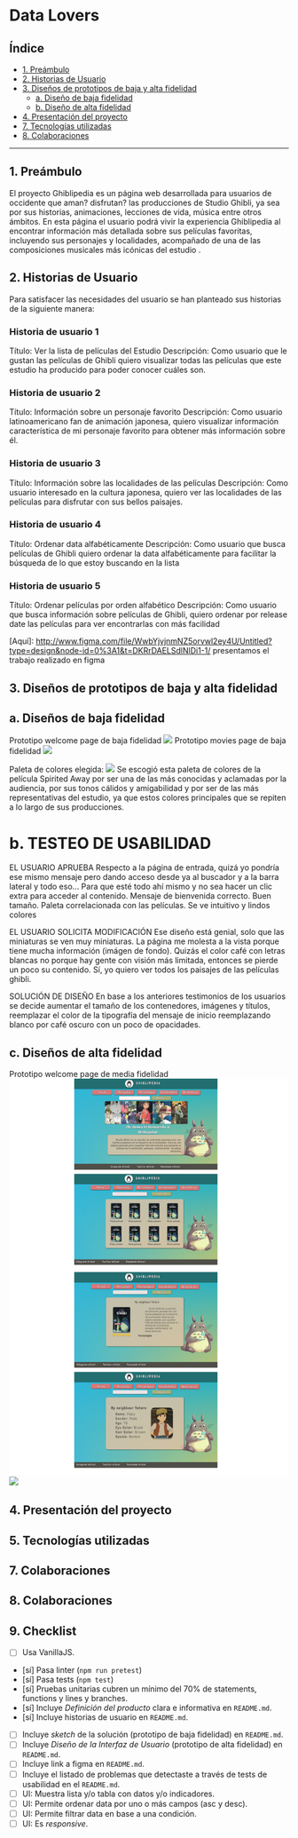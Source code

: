 # Data Lovers

## Índice

* [1. Preámbulo](#1-preámbulo)
* [2. Historias de Usuario](#2-Historias-de-Usuario)
* [3. Diseños de prototipos de baja y alta fidelidad](#3-diseños-de-protoptipos-de-alta-fidelidad)
  * [a. Diseño de baja fidelidad](#4-diseño-debaja-fidelidad)
  * [b. Diseño de alta fidelidad](#5-diseño-de-alta-fidelidad)
* [4. Presentación del proyecto](#6-presentación-del-proyecto)
* [7. Tecnologías utilizadas](#7-tecnologías-utilizadas)
* [8. Colaboraciones](#8-colaboraciones)

***

## 1. Preámbulo

El proyecto Ghiblipedia es un página web desarrollada para usuarios de occidente que aman? disfrutan? las producciones de Studio Ghibli, ya sea por sus historias, animaciones, lecciones de vida, música entre otros ámbitos. En esta página el usuario podrá vivir la experiencia Ghiblipedia al encontrar información más detallada sobre sus películas favoritas, incluyendo sus personajes y localidades, acompañado de una de las composiciones musicales más icónicas del estudio .

## 2. Historias de Usuario

Para satisfacer las necesidades del usuario se han planteado sus historias de la siguiente manera:

### Historia de usuario 1
Título:
Ver la lista de películas del Estudio
Descripción:
Como usuario que le gustan las películas de Ghibli quiero visualizar todas las películas que este estudio ha producido para poder conocer cuáles son.

### Historia de usuario 2
Título:
Información sobre un personaje favorito
Descripción:
Como usuario latinoamericano fan de animación japonesa, quiero visualizar información característica de mi personaje favorito para obtener más información sobre él.

### Historia de usuario 3
Título:
Información sobre las localidades de las películas
Descripción:
Como usuario interesado en la cultura japonesa, quiero ver las localidades de las películas para disfrutar con sus bellos paisajes.

### Historia de usuario 4
Título:
Ordenar data alfabéticamente
Descripción:
Como usuario que busca películas de Ghibli quiero ordenar la data alfabéticamente para facilitar la búsqueda de lo que estoy buscando en la lista

### Historia de usuario 5
Título:
Ordenar películas por orden alfabético
Descripción:
Como usuario que busca información sobre películas de Ghibli, quiero ordenar por release date las películas para ver encontrarlas con más facilidad

[Aquí]: http://www.figma.com/file/WwbYjvjnmNZ5orvwl2ey4U/Untitled?type=design&node-id=0%3A1&t=DKRrDAELSdlNlDi1-1/ presentamos el trabajo realizado en figma
 
## 3. Diseños de prototipos de baja y alta fidelidad

  ## a. Diseños de baja fidelidad
Prototipo welcome page de baja fidelidad
![](ruta-de-la-imagen.png)
Prototipo movies page de baja fidelidad
![](ruta-de-la-imagen.png)

Paleta de colores elegida:
![](ruta-de-la-imagen.png)
Se escogió esta paleta de colores de la película Spirited Away por ser una de las más conocidas y aclamadas por la audiencia, por sus tonos cálidos y amigabilidad y por ser de las más representativas del estudio, ya que estos colores principales que se repiten a lo largo de sus producciones.

  # b. TESTEO DE USABILIDAD

EL USUARIO APRUEBA
Respecto a la página de entrada, quizá yo pondría ese mismo mensaje pero dando acceso desde ya al buscador y a la barra lateral y todo eso... Para que esté todo ahí mismo y no sea hacer un clic extra para acceder al contenido. Mensaje de bienvenida correcto. Buen tamaño. Paleta correlacionada con las películas. Se ve intuitivo y lindos colores

EL USUARIO SOLICITA MODIFICACIÓN
Ese diseño está genial, solo que las miniaturas se ven muy miniaturas.
La página me molesta a la vista porque tiene mucha información (imágen de fondo). Quizás el color café con letras blancas no porque hay gente con visión más limitada, entonces  se pierde un poco su contenido.
Sí,  yo quiero ver todos los paisajes de las películas ghibli.

SOLUCIÓN DE DISEÑO
En base a los anteriores testimonios de los usuarios se decide aumentar el tamaño de los contenedores, imágenes y títulos, reemplazar el color de la tipografía del mensaje de inicio reemplazando blanco por café oscuro con un poco de opacidades. 

  ## c. Diseños de alta fidelidad
 Prototipo welcome page de media fidelidad
![](./src/img/imagen-pagina-web.png)
![](ruta-de-la-imagen.png)

## 4. Presentación del proyecto



## 5. Tecnologías utilizadas



## 7. Colaboraciones


## 8. Colaboraciones

## 9. Checklist

* [ ] Usa VanillaJS.
* [sí] Pasa linter (`npm run pretest`)
* [sí] Pasa tests (`npm test`)
* [sí] Pruebas unitarias cubren un mínimo del 70% de statements, functions y
  lines y branches.
* [sí] Incluye _Definición del producto_ clara e informativa en `README.md`.
* [sí] Incluye historias de usuario en `README.md`.
* [ ] Incluye _sketch_ de la solución (prototipo de baja fidelidad) en
  `README.md`.
* [ ] Incluye _Diseño de la Interfaz de Usuario_ (prototipo de alta fidelidad)
  en `README.md`.
* [ ] Incluye link a figma en `README.md`.
* [ ] Incluye el listado de problemas que detectaste a través de tests de
  usabilidad en el `README.md`.
* [ ] UI: Muestra lista y/o tabla con datos y/o indicadores.
* [ ] UI: Permite ordenar data por uno o más campos (asc y desc).
* [ ] UI: Permite filtrar data en base a una condición.
* [ ] UI: Es _responsive_.
